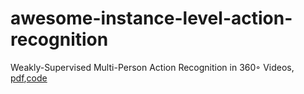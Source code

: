 # awesome-instance-level-action-recognition


Weakly-Supervised Multi-Person Action Recognition in 360◦ Videos, [pdf](https://openaccess.thecvf.com/content_WACV_2020/papers/Li_Weakly-Supervised_Multi-Person_Action_Recognition_in_360circ_Videos_WACV_2020_paper.pdf),[code](https://github.com/ryukenzen/360action)
